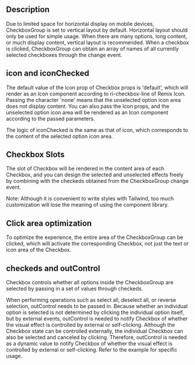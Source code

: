 ## Description

Due to limited space for horizontal display on mobile devices, CheckboxGroup is set to vertical layout by default. Horizontal layout should only be used for simple usage. When there are many options, long content, or much display content, vertical layout is recommended. When a checkbox is clicked, CheckboxGroup can obtain an array of names of all currently selected checkboxes through the change event.

## icon and iconChecked

The default value of the icon prop of Checkbox props is 'default', which will render as an Icon component according to ri-checkbox-line of Remix Icon. Passing the character 'none' means that the unselected option icon area does not display content. You can also pass the Icon props, and the unselected option icon area will be rendered as an Icon component according to the passed parameters.

The logic of iconChecked is the same as that of icon, which corresponds to the content of the selected option icon area.

## Checkbox Slots

The slot of Checkbox will be rendered in the content area of each Checkbox, and you can design the selected and unselected effects freely by combining with the checkeds obtained from the CheckboxGroup change event.

Note: Although it is convenient to write styles with Tailwind, too much customization will lose the meaning of using the component library.

## Click area optimization

To optimize the experience, the entire area of the CheckboxGroup can be clicked, which will activate the corresponding Checkbox, not just the text or icon area of the Checkbox.

## checkeds and outControl

Checkbox controls whether all options inside the CheckboxGroup are selected by passing in a set of values through checkeds.

When performing operations such as select all, deselect all, or reverse selection, outControl needs to be passed in. Because whether an individual option is selected is not determined by clicking the individual option itself, but by external events, outControl is needed to notify Checkbox of whether the visual effect is controlled by external or self-clicking. Although the Checkbox state can be controlled externally, the individual Checkbox can also be selected and canceled by clicking. Therefore, outControl is needed as a dynamic value to notify Checkbox of whether the visual effect is controlled by external or self-clicking. Refer to the example for specific usage.
